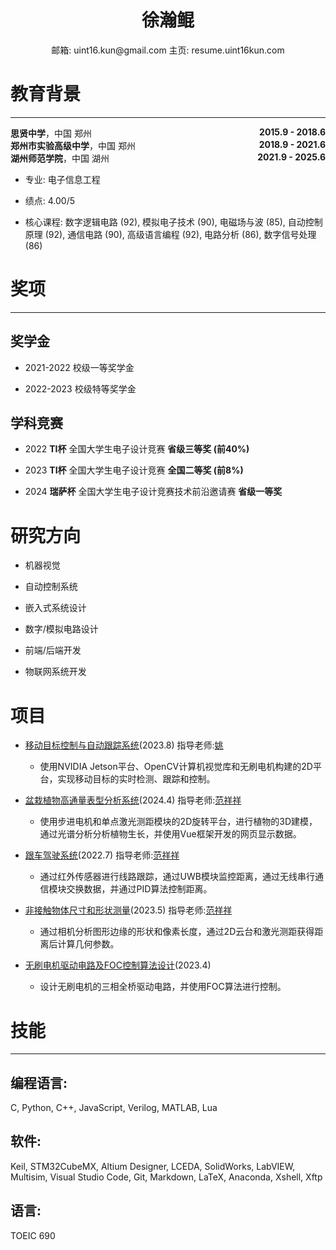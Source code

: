 # <center>**徐瀚鲲**</center>
<center>
邮箱: uint16.kun@gmail.com  主页: resume.uint16kun.com
</center>

# 教育背景

***

<div><span><b>思贤中学</b>，中国 郑州</span><span style="float:right"><b>2015.9 - 2018.6</b></span></div> 
<div><span><b>郑州市实验高级中学</b>，中国 郑州</span><span style="float:right"><b>2018.9 - 2021.6</b></span></div> 
<div><span><b>湖州师范学院</b>，中国 湖州</span><span style="float:right"><b>2021.9 - 2025.6</b></span></div> 

-   专业: 电子信息工程

-   绩点: 4.00/5

-   核心课程: 数字逻辑电路 (92), 模拟电子技术 (90), 电磁场与波 (85), 自动控制原理 (92), 通信电路 (90), 高级语言编程 (92), 电路分析 (86), 数字信号处理 (86)

# 奖项

***

## 奖学金

-   2021-2022 校级一等奖学金

-   2022-2023 校级特等奖学金

## 学科竞赛

-   2022 **TI杯** 全国大学生电子设计竞赛 **省级三等奖 (前40%)**

-   2023 **TI杯** 全国大学生电子设计竞赛 **全国二等奖 (前8%)**

-   2024 **瑞萨杯** 全国大学生电子设计竞赛技术前沿邀请赛 **省级一等奖** 

 # 研究方向

-   机器视觉

-   自动控制系统

-   嵌入式系统设计

-   数字/模拟电路设计

-   前端/后端开发

-   物联网系统开发

# 项目

-   [移动目标控制与自动跟踪系统](https://resume.uint16kun.com/zh/my-projects/Moving%20target%20control%20and%20automatic%20tracking%20system.html)(2023.8) 指导老师:[姚](http://xxgcxy.zjhu.edu.cn/2023/0411/c5546a193663/page.htm)

    -   使用NVIDIA Jetson平台、OpenCV计算机视觉库和无刷电机构建的2D平台，实现移动目标的实时检测、跟踪和控制。

-   [盆栽植物高通量表型分析系统](https://resume.uint16kun.com/zh/my-projects/High-throughput%20phenotyping%20system%20for%20potted%20plants.html)(2024.4) 指导老师:[范祥祥](http://xxgcxy.zjhu.edu.cn/2021/0326/c5544a166633/page.htm)

    -   使用步进电机和单点激光测距模块的2D旋转平台，进行植物的3D建模，通过光谱分析分析植物生长，并使用Vue框架开发的网页显示数据。

<!-- -   [智能送药车](https://resume.uint16kun.com/zh/my-projects/Smart%20medicine%20delivery%20car.html)(2022.5) 指导老师:[范祥祥](http://xxgcxy.zjhu.edu.cn/2021/0326/c5544a166633/page.htm)

    -   使用运行YOLOv3算法训练模型的微控制器识别房间号，模拟医院药房与患者房间之间的药品配送和取件。

-   [滚球控制系统](https://resume.uint16kun.com/zh/my-projects/Rolling%20ball%20control%20system.html)(2022.7) 指导老师:[范祥祥](http://xxgcxy.zjhu.edu.cn/2021/0326/c5544a166633/page.htm)

    -   使用STM32H7中的OpenMV库识别球体，实时监控滚球的位置，并使用PID算法控制伺服电机的倾斜角度来控制球的位置。 -->

-   [跟车驾驶系统](https://resume.uint16kun.com/zh/my-projects/Car%20following%20driving%20system.html)(2022.7) 指导老师:[范祥祥](http://xxgcxy.zjhu.edu.cn/2021/0326/c5544a166633/page.htm)

    -   通过红外传感器进行线路跟踪，通过UWB模块监控距离，通过无线串行通信模块交换数据，并通过PID算法控制距离。

-   [非接触物体尺寸和形状测量](https://resume.uint16kun.com/zh/my-projects/Non-contact%20object%20size%20and%20shape%20measurement.html)(2023.5) 指导老师:[范祥祥](http://xxgcxy.zjhu.edu.cn/2021/0326/c5544a166633/page.htm)

    -   通过相机分析图形边缘的形状和像素长度，通过2D云台和激光测距获得距离后计算几何参数。

-   [无刷电机驱动电路及FOC控制算法设计](https://resume.uint16kun.com/zh/my-projects/Brushless%20motor%20drive%20circuit%20and%20FOC%20control%20algorithm%20design.html)(2023.4)
    -   设计无刷电机的三相全桥驱动电路，并使用FOC算法进行控制。

# 技能

***

## 编程语言:

C, Python, C++, JavaScript, Verilog, MATLAB, Lua

## 软件:

Keil, STM32CubeMX, Altium Designer, LCEDA, SolidWorks, LabVIEW, Multisim, Visual Studio Code, Git, Markdown, LaTeX, Anaconda, Xshell, Xftp

## 语言:

TOEIC 690